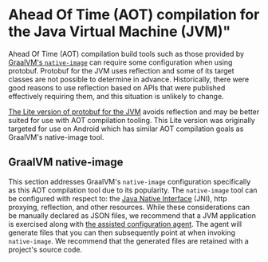 # Ahead Of Time (AOT) compilation for the Java Virtual Machine (JVM)"

Ahead Of Time (AOT) compilation build tools such as those provided by [GraalVM's `native-image`](https://www.graalvm.org/reference-manual/native-image/) can require some configuration when using protobuf.
Protobuf for the JVM uses reflection and some of its target classes are not possible to determine in advance.
Historically, there were good reasons to use reflection based on APIs that were published effectively requiring them, and this situation is unlikely to change.

[The Lite version of protobuf for the JVM](https://github.com/protocolbuffers/protobuf/blob/master/java/lite.md)
avoids reflection and may be better suited for use with AOT compilation tooling. This Lite version was originally targeted for use on Android which has similar AOT compilation
goals as GraalVM's native-image tool.

## GraalVM native-image

This section addresses GraalVM's `native-image` configuration specifically as this AOT compilation tool due to its popularity. The `native-image` tool can be configured
with respect to: the [Java Native Interface](https://en.wikipedia.org/wiki/Java_Native_Interface) (JNI), http proxying, reflection, and other resources. While these
considerations can be manually declared as JSON files, we recommend that a JVM application is exercised along with 
[the assisted configuration agent](https://www.graalvm.org/reference-manual/native-image/BuildConfiguration/#assisted-configuration-of-native-image-builds). The agent
will generate files that you can then subsequently point at when invoking `native-image`. We recommend that the generated files are retained with a project's source
code.
